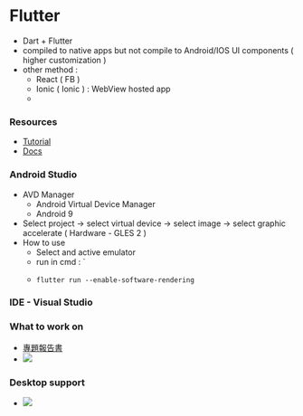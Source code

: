 # Flutter
- Dart + Flutter
- compiled to native apps but not compile to Android/IOS UI components ( higher customization )
- other method : 
  - React ( FB )
  - Ionic ( Ionic ) : WebView hosted app
  - 
### Resources
- [ Tutorial ](https://www.youtube.com/watch?v=x0uinJvhNxI)
- [ Docs ](https://flutter.dev/docs/get-started/install)

### Android Studio
- AVD Manager
  - Android Virtual Device Manager
  - Android 9
- Select project -> select virtual device -> select image -> select graphic accelerate ( Hardware - GLES 2 )
- How to use
  - Select and active emulator
  - run in cmd : `
  - ```fluter=
    flutter run --enable-software-rendering
    ```

### IDE - Visual Studio

### What to work on
- [ 專題報告書 ](https://docs.google.com/document/d/1iIcWiJ6qVtjkYpUWrtz1eQjkjdJaXDp5zse60UG6JLg/edit)
- ![](https://i.imgur.com/QneKB7i.png)

### Desktop support
- ![](https://i.imgur.com/ikcnJ2A.png)